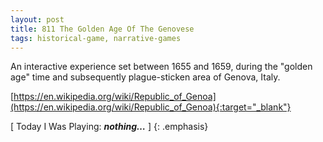 ```yaml
---
layout: post
title: 811 The Golden Age Of The Genovese
tags: historical-game, narrative-games
---
```

An interactive experience set between 1655 and 1659, during the "golden age" time and subsequently plague-sticken area of Genova, Italy.

[https://en.wikipedia.org/wiki/Republic_of_Genoa](https://en.wikipedia.org/wiki/Republic_of_Genoa){:target="_blank"}

[ Today I Was Playing: ***nothing…*** ]
{: .emphasis}

